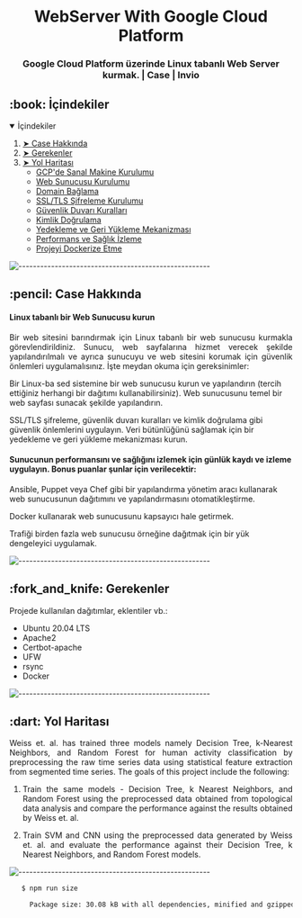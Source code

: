<h1 align="center">WebServer With Google Cloud Platform</h1>
<h3 align="center">Google Cloud Platform üzerinde Linux tabanlı Web Server kurmak. | Case | Invio </h3> 


<!-- TABLE OF CONTENTS -->
<h2 id="table-of-contents"> :book: İçindekiler</h2>

<details open="open">
  <summary>İçindekiler</summary>
  <ol>
    <li><a href="#case-hakkinda"> ➤ Case Hakkında </a></li>
    <li><a href="#gerekenler"> ➤ Gerekenler </a></li>
    <li>
      <a href="#yol-haritasi"> ➤ Yol Haritası</a>
      <ul>
        <li><a href="#vm-kurma">GCP'de Sanal Makine Kurulumu</a></li>
        <li><a href="#apache">Web Sunucusu Kurulumu</a></li>
        <li><a href="#domain">Domain Bağlama</a></li>
        <li><a href="#ssl-tls">SSL/TLS Şifreleme Kurulumu</a></li>
        <li><a href="#guvenlik">Güvenlik Duvarı Kuralları</a></li>
        <li><a href="#kimlik-dogrulama">Kimlik Doğrulama</a></li>
        <li><a href="#backup">Yedekleme ve Geri Yükleme Mekanizması</a></li>
        <li><a href="#performans-izleme">Performans ve Sağlık İzleme</a></li>
        <li><a href="#docker">Projeyi Dockerize Etme</a></li>
      </ul>
    
  </ol>
</details>

![-----------------------------------------------------](https://raw.githubusercontent.com/andreasbm/readme/master/assets/lines/rainbow.png)

<!-- CASE HAKKINDA -->
<h2 id="case-hakkinda"> :pencil: Case Hakkında</h2>

<h4> Linux tabanlı bir Web Sunucusu kurun</h4>
<p align="justify"> 
Bir web sitesini barındırmak için Linux tabanlı bir web sunucusu kurmakla görevlendirildiniz. Sunucu, web sayfalarına hizmet verecek şekilde
yapılandırılmalı ve ayrıca sunucuyu ve web sitesini korumak için güvenlik önlemleri uygulamalısınız. İşte meydan okuma için gereksinimler:
</p>
<p>
Bir Linux-ba sed sistemine bir web sunucusu kurun ve yapılandırın (tercih ettiğiniz herhangi bir dağıtımı kullanabilirsiniz).
Web sunucusunu temel bir web sayfası sunacak şekilde yapılandırın.
</p>
<p>
SSL/TLS şifreleme, güvenlik duvarı kuralları ve kimlik doğrulama gibi güvenlik önlemlerini uygulayın.
Veri bütünlüğünü sağlamak için bir yedekleme ve geri yükleme mekanizması kurun.
</p>
<h4>
Sunucunun performansını ve sağlığını izlemek için günlük kaydı ve izleme uygulayın.
Bonus puanlar şunlar için verilecektir:
</h4>
<p>
Ansible, Puppet veya Chef gibi bir yapılandırma yönetim aracı kullanarak web sunucusunun dağıtımını ve yapılandırmasını otomatikleştirme.
</p>
<p>
Docker kullanarak web sunucusunu kapsayıcı hale getirmek.
</p>
<p>
Trafiği birden fazla web sunucusu örneğine dağıtmak için bir yük dengeleyici uygulamak.
</p>

![-----------------------------------------------------](https://raw.githubusercontent.com/andreasbm/readme/master/assets/lines/rainbow.png)


<!-- Gerekenler -->
<h2 id="gerekenler"> :fork_and_knife: Gerekenler</h2>


Projede kullanılan dağıtımlar, eklentiler vb.:
* Ubuntu 20.04 LTS
* Apache2
* Certbot-apache
* UFW
* rsync
* Docker

![-----------------------------------------------------](https://raw.githubusercontent.com/andreasbm/readme/master/assets/lines/rainbow.png)

<!-- Yol Haritası -->
<h2 id="yol-haritasi"> :dart: Yol Haritası</h2>

<p align="justify"> 
  Weiss et. al. has trained three models namely Decision Tree, k-Nearest Neighbors, and Random Forest for human activity classification by preprocessing the raw time series data using statistical feature extraction from segmented time series. 
  The goals of this project include the following:
<ol>
  <li>
    <p align="justify"> 
      Train the same models - Decision Tree, k Nearest Neighbors, and Random Forest using the preprocessed data obtained from topological data analysis and compare the
      performance against the results obtained by Weiss et. al.
    </p>
  </li>
  <li>
    <p align="justify"> 
      Train SVM and CNN using the preprocessed data generated by Weiss et. al. and evaluate the performance against their Decision Tree, k Nearest Neighbors, and Random Forest models.
    </p>
  </li>
</ol>
</p>

![-----------------------------------------------------](https://raw.githubusercontent.com/andreasbm/readme/master/assets/lines/rainbow.png)

 ```sh
    $ npm run size

      Package size: 30.08 kB with all dependencies, minified and gzipped
 ```


